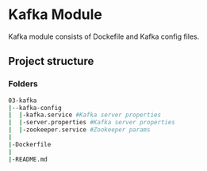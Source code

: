 # Kafka Module
Kafka module consists of Dockefile and Kafka config files.

## Project structure
### Folders

```bash
03-kafka
|--kafka-config
|  |-kafka.service #Kafka server properties
|  |-server.properties #Kafka server properties
|  |-zookeeper.service #Zookeeper params
|
|-Dockerfile
|
|-README.md
```